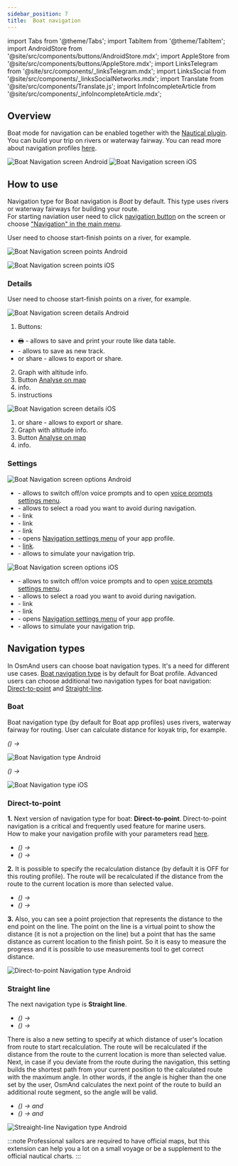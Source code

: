 ```yaml
---
sidebar_position: 7
title:  Boat navigation
---
```


import Tabs from '@theme/Tabs';
import TabItem from '@theme/TabItem';
import AndroidStore from '@site/src/components/buttons/AndroidStore.mdx';
import AppleStore from '@site/src/components/buttons/AppleStore.mdx';
import LinksTelegram from '@site/src/components/_linksTelegram.mdx';
import LinksSocial from '@site/src/components/_linksSocialNetworks.mdx';
import Translate from '@site/src/components/Translate.js';
import InfoIncompleteArticle from '@site/src/components/_infoIncompleteArticle.mdx';

<InfoIncompleteArticle/>

## Overview

Boat mode for navigation can be enabled together with the [Nautical plugin](../../plugins/nautical-charts.md). You can build your trip on rivers or waterway fairway. You can read more about navigation profiles [here](../../personal/profiles.md).

![Boat Navigation screen Android](@site/static/img/navigation/boat/boat_navigation_android.png) ![Boat Navigation screen iOS](@site/static/img/navigation/boat/boat_navigation_ios.png)


## How to use

Navigation type for Boat navigation is *Boat* by default. This type uses rivers or waterway fairways for building your route.  
For starting naviation user need to click [navigation button](../../widgets/map-buttons.md#directions) on the screen or choose ["Navigation" in the main menu](../../start-with/main-menu.md#features).  

User need to choose start-finish points on a river, for example. 

<Tabs groupId="operating-systems">

<TabItem value="android" label="Android"> 

*<Translate android="true" ids="shared_string_menu,shared_string_navigation"/>*  

![Boat Navigation screen points Android](@site/static/img/navigation/boat/boat_navigation_points_android.png) 

</TabItem>

<TabItem value="ios" label="iOS">  

*<Translate ios="true" ids="menu,routing_settings"/>*

![Boat Navigation screen points iOS](@site/static/img/navigation/boat/boat_navigation_points_ios.png)

</TabItem>

</Tabs> 


### Details

User need to choose start-finish points on a river, for example. 

<Tabs groupId="operating-systems">

<TabItem value="android" label="Android"> 

*<Translate android="true" ids="shared_string_menu,shared_string_navigation,rendering_category_details"/>*  

![Boat Navigation screen details Android](@site/static/img/navigation/boat/boat_navigation_details_android.png)  

1. Buttons:
- &#128438; - allows to save and print your route like data table.
- <Translate android="true" ids="save_as_new_track"/> - allows to save as new track.
- <Translate ios="true" ids="shared_string_export"/> or share - allows to export or share.
2. Graph with altitude info.
3. Button [Analyse on map](../../navigation/route-navigation.md#details)
4. <Translate ios="true" ids="routeInfo_steepness_name"/> info.
5. <Translate android="true" ids="step_by_step"/> instructions  

</TabItem>

<TabItem value="ios" label="iOS">  

*<Translate ios="true" ids="menu,routing_settings,res_details"/>*

![Boat Navigation screen details iOS](@site/static/img/navigation/boat/boat_navigation_details_ios.png)  

1. <Translate ios="true" ids="shared_string_export"/> or share - allows to export or share.
2. Graph with altitude info.
3. Button [Analyse on map](../../navigation/route-navigation.md#details)
4. <Translate ios="true" ids="routeInfo_steepness_name"/> info.

</TabItem>

</Tabs> 


### Settings

<Tabs groupId="operating-systems">

<TabItem value="android" label="Android">

*<Translate android="true" ids="shared_string_menu,shared_string_navigation,shared_string_settings"/>*  

![Boat Navigation screen options Android](@site/static/img/navigation/boat/boat_navigation_options_android.png)  

- *<Translate android="true" ids="shared_string_sound"/>* - allows to switch off/on voice prompts and to open [voice prompts settings menu](../../personal/profiles.md#navigation-settings).
- *<Translate android="true" ids="impassable_road"/>* - allows to select a road you want to avoid during navigation.
- *<Translate android="true" ids="show_along_the_route"/>* - link
- *<Translate android="true" ids="follow_track"/>* - link
- *<Translate android="true" ids="temporary_conditional_routing"/>* - link
- *<Translate android="true" ids="routing_settings_2"/>* - opens [Navigation settings menu](../../personal/profiles.md#navigation-settings) of your app profile.
- *<Translate android="true" ids="customize_route_line"/>* - [link](../../map/tracks-on-map.md#route-appearance-android).
- *<Translate android="true" ids="simulate_navigation"/>* - allows to simulate your navigation trip.

</TabItem>

<TabItem value="ios" label="iOS">

*<Translate ios="true" ids="menu,routing_settings,shared_string_settings"/>*  

![Boat Navigation screen options iOS](@site/static/img/navigation/boat/boat_navigation_settings_ios.png)  

- *<Translate android="true" ids="shared_string_sound"/>* - allows to switch off/on voice prompts and to open [voice prompts settings menu](../../personal/profiles.md#navigation-settings).
- *<Translate android="true" ids="impassable_road"/>* - allows to select a road you want to avoid during navigation.
- *<Translate android="true" ids="follow_track"/>* - link
- *<Translate android="true" ids="temporary_conditional_routing"/>* - link
- *<Translate android="true" ids="routing_settings_2"/>* - opens [Navigation settings menu](../../personal/profiles.md#navigation-settings) of your app profile.
- *<Translate android="true" ids="simulate_navigation"/>* - allows to simulate your navigation trip.

</TabItem>

</Tabs>


## Navigation types

In OsmAnd users can choose boat navigation types. It's a need for different use cases. 
[Boat navigation type](../../navigation/routing/#boat) is by default for Boat profile. Advanced users can choose additional two navigation types for boat navigation: [Direct-to-point](#direct-to-point) and [Straight-line](#straight-line).  

### Boat

Boat navigation type (by default for Boat app profiles) uses rivers, waterway fairway for routing. 
User can calculate distance for koyak trip, for example.

<Tabs groupId="operating-systems">

<TabItem value="android" label="Android"> 

*<Translate android="true" ids="shared_string_menu,configure_profile"/>(<Translate android="true" ids="app_mode_boat"/>) → <Translate android="true" ids="routing_settings_2,nav_type_hint"/>*   

![Boat Navigation type Android](@site/static/img/navigation/boat/boat_navigation_type_android.png) 


</TabItem>

<TabItem value="ios" label="iOS">  

*<Translate ios="true" ids="menu,sett_settings,app_profiles"/>(<Translate ios="true" ids="app_mode_boat"/>) → <Translate ios="true" ids="sett_settings,routing_settings_2,nav_type_title"/>*  

![Boat Navigation type iOS](@site/static/img/navigation/boat/boat_navigation_type_ios.png)


</TabItem>

</Tabs> 


### Direct-to-point

**1.** Next version of navigation type for boat:  **Direct-to-point**. Direct-to-point navigation is a critical and frequently used feature for marine users.  
How to make your navigation profile with your parameters read [here](../../personal/profiles.md).  

- *<Translate android="true" ids="shared_string_menu,configure_profile"/>(<Translate android="true" ids="app_mode_boat"/>) → <Translate android="true" ids="routing_settings_2,nav_type_hint,routing_profile_direct_to"/>*
- *<Translate ios="true" ids="menu,sett_settings,app_profiles"/>(<Translate ios="true" ids="app_mode_boat"/>) → <Translate ios="true" ids="sett_settings,routing_settings_2,nav_type_title,nav_type_direct_to"/>*

**2.** It is possible to specify the recalculation distance (by default it is OFF for this routing profile). The route will be recalculated if the distance from the route to the current location is more than selected value.

- *<Translate android="true" ids="shared_string_menu,configure_profile"/>(<Translate android="true" ids="app_mode_boat"/>) → <Translate android="true" ids="routing_settings_2,route_parameters,route_recalculation_dist_title"/>*
- *<Translate ios="true" ids="menu,sett_settings,app_profiles"/>(<Translate ios="true" ids="app_mode_boat"/>) → <Translate ios="true" ids="sett_settings,routing_settings_2,route_parameters,recalculate_route"/>*  

**3.** Also, you can see a point projection that represents the distance to the end point on the line. The point on the line is a virtual point to show the distance (it is not a projection on the line) but a point that has the same distance as current location to the finish point. So it is easy to measure the progress and it is possible to use measurements tool to get correct distance.

![Direct-to-point Navigation type Android](@site/static/img/navigation/boat/direct_navigation_type_android.png)

### Straight line

The next navigation type is **Straight line**.

- *<Translate android="true" ids="shared_string_menu,configure_profile"/>(<Translate android="true" ids="app_mode_boat"/>) → <Translate android="true" ids="routing_settings_2,nav_type_hint,routing_profile_straightline"/>*
- *<Translate ios="true" ids="menu,sett_settings,app_profiles"/>(<Translate ios="true" ids="app_mode_boat"/>) → <Translate ios="true" ids="sett_settings,routing_settings_2,nav_type_title,nav_type_straight_line"/>*  

There is also a new setting to specify at which distance of user's location from route to start recalculation.
The route will be recalculated if the distance from the route to the current location is more than selected value.
Next, in case if you deviate from the route during the navigation, this setting builds the shortest path from your current position to the calculated route with the maximum angle. In other words, if the angle is higher than the one set by the user, OsmAnd calculates the next point of the route to build an additional route segment, so the angle will be valid.

- *<Translate android="true" ids="shared_string_menu,configure_profile"/>(<Translate android="true" ids="app_mode_boat"/>) → <Translate android="true" ids="routing_settings_2,route_parameters,route_recalculation_dist_title"/> and <Translate android="true" ids="recalc_angle_dialog_title"/>*
- *<Translate ios="true" ids="menu,sett_settings,app_profiles"/>(<Translate ios="true" ids="app_mode_boat"/>) → <Translate ios="true" ids="sett_settings,routing_settings_2,route_parameters,recalculate_route"/> and <Translate android="true" ids="recalc_angle_dialog_title"/>*  

![Streaight-line Navigation type Android](@site/static/img/navigation/boat/straight_navigation_type_android.png)

:::note
Professional sailors are required to have official maps, but this extension can help you a lot on a small voyage or be a supplement to the official nautical charts.
:::

